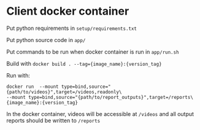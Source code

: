# Client docker container

Put python requirements in `setup/requirements.txt`

Put python source code in `app/`

Put commands to be run when docker container is run in `app/run.sh`

Build with `docker build . --tag={image_name}:{version_tag}`

Run with: 
```
docker run  --mount type=bind,source="{path/to/videos}",target=/videos,readonly\ 
--mount type=bind,source="{path/to/report_outputs}",target=/reports\
{image_name}:{version_tag}
```

In the docker container, videos will be accessible at `/videos` and all output reports should be written to `/reports`
